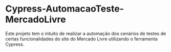# Cypress-AutomacaoTeste-MercadoLivre
Este projeto tem o intuito de realizar a automação dos cenários de testes de certas funcionalidades do site do Mercado Livre utilizando o ferramenta Cypress.
